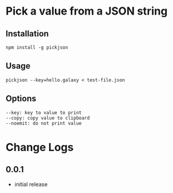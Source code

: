 # Pick a value from a JSON string

## Installation

```
npm install -g pickjson
```

## Usage

```
pickjson --key=hello.galaxy < test-file.json
```

## Options

```
--key: key to value to print
--copy: copy value to clipboard
--noemit: do not print value
```

# Change Logs

## 0.0.1

- initial release
